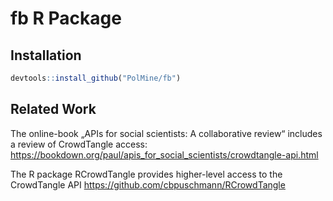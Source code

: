 fb R Package
================

<!-- README.md is generated from README.Rmd. Please edit that file -->

## Installation

``` r
devtools::install_github("PolMine/fb")
```

## Related Work

The online-book „APIs for social scientists: A collaborative review“
includes a review of CrowdTangle access:
<https://bookdown.org/paul/apis_for_social_scientists/crowdtangle-api.html>

The R package RCrowdTangle provides higher-level access to the
CrowdTangle API <https://github.com/cbpuschmann/RCrowdTangle>
